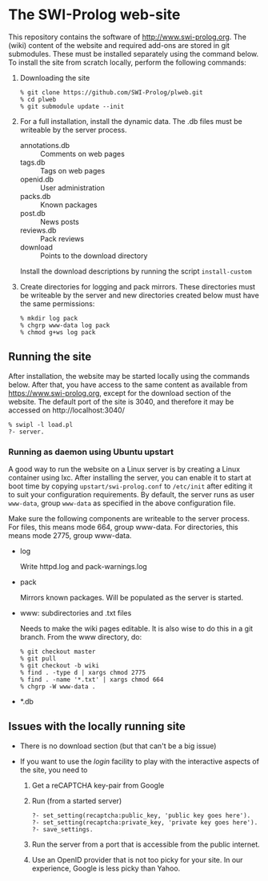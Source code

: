 # The SWI-Prolog web-site

This repository contains the software  of http://www.swi-prolog.org. The
(wiki) content of the website and  required   add-ons  are stored in git
submodules. These must be installed separately  using the command below.
To  install  the  site  from  scratch  locally,  perform  the  following
commands:

  1. Downloading the site

       ```
       % git clone https://github.com/SWI-Prolog/plweb.git
       % cd plweb
       % git submodule update --init
       ```

  2. For a full installation, install the dynamic data.  The .db
    files must be writeable by the server process.

     <dl>
       <dt>annotations.db</dt>
       <dd>Comments on web pages</dd>
       <dt>tags.db</dt>
       <dd>Tags on web pages</dd>
       <dt>openid.db</dt>
       <dd>User administration</dd>
       <dt>packs.db</dt>
       <dd>Known packages</dd>
       <dt>post.db</dt>
       <dd>News posts</dd>
       <dt>reviews.db</dt>
       <dd>Pack reviews</dd>
       <dt>download</dt>
       <dd>Points to the download directory</dd>
     </dl>

     Install the download descriptions by running the script `install-custom`

  3. Create directories for logging and pack mirrors.  These
     directories must be writeable by the server and new directories
     created below must have the same permissions:

      ```
      % mkdir log pack
      % chgrp www-data log pack
      % chmod g+ws log pack
      ```

## Running the site

After installation, the  website  may  be   started  locally  using  the
commands below. After that, you  have  access   to  the  same content as
available  from  https://www.swi-prolog.org,  except  for  the  download
section of the website. The  default  port   of  the  site  is 3040, and
therefore it may be accessed on http://localhost:3040/

```
% swipl -l load.pl
?- server.
```

### Running as daemon using Ubuntu upstart

A good way to run the website on a   Linux server is by creating a Linux
container using lxc. After installing the server,   you can enable it to
start at boot time by   copying `upstart/swi-prolog.conf` to `/etc/init`
after editing it to suit your   configuration  requirements. By default,
the server runs as user `www-data`, group `www-data` as specified in the
above configuration file.

Make sure the following components are  writeable to the server process.
For files, this means mode 664,   group  www-data. For directories, this
means mode 2775, group www-data.

* log

  Write httpd.log and pack-warnings.log

* pack

  Mirrors known packages.  Will be populated as the server is started.

* www: subdirectories and .txt files

  Needs to make the wiki pages editable.  It is also wise to do this in
  a git branch.  From the www directory, do:

     ```
     % git checkout master
     % git pull
     % git checkout -b wiki
     % find . -type d | xargs chmod 2775
     % find . -name '*.txt' | xargs chmod 664
     % chgrp -W www-data .
     ```

* *.db


## Issues with the locally running site

  - There is no download section (but that can't be a big issue)

  - If you want to use the _login_ facility to play with the
    interactive aspects of the site, you need to

      1. Get a reCAPTCHA key-pair from Google

      2. Run (from a started server)

          ```
          ?- set_setting(recaptcha:public_key, 'public key goes here').
          ?- set_setting(recaptcha:private_key, 'private key goes here').
          ?- save_settings.
          ```

      3. Run the server from a port that is accessible from the public
         internet.

      4. Use an OpenID provider that is not too picky for your site.
         In our experience, Google is less picky than Yahoo.
